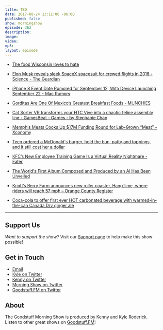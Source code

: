 ```yaml
---
title: TBD
date: 2017-08-24 13:11:00 -06:00
published: false
show: morningshow
episode: 362
description: 
image: 
video: 
mp3: 
layout: episode
---
```


* [The food Wisconsin loves to hate](http://www.jsonline.com/story/life/green-sheet/2017/08/24/food-wisconsin-loves-hate/595603001/)

* [Elon Musk reveals sleek SpaceX spacesuit for crewed flights in 2018 - Science - The Guardian](https://www.theguardian.com/science/2017/aug/24/elon-musk-reveals-sleek-spacex-spacesuit-for-crewed-flights-in-2018)

* [iPhone 8 Event Date Rumored for September 12, With Device Launching September 22 - Mac Rumors](https://www.macrumors.com/2017/08/23/iphone-8-event-date-rumored-for-september-12-with-device-launching-september-22/)

* [Gorditas Are One Of Mexico’s Greatest Breakfast Foods - MUNCHIES](https://munchies.vice.com/en_us/article/bjjyg8/gorditas-are-one-of-mexicos-greatest-breakfast-foods)

* [Cat Sorter VR transforms your HTC Vive into a chaotic feline assembly line - GamesBeat - Games - by Stephanie Chan](https://venturebeat.com/2017/08/22/cat-sorter-vr-transforms-your-htc-vive-into-a-chaotic-feline-assembly-line/)

* [Memphis Meats Cooks Up $17M Funding Round for Lab-Grown “Meat” - Xconomy](http://www.xconomy.com/san-francisco/2017/08/23/memphis-meats-cooks-up-17m-funding-round-for-lab-grown-meat/#)

* [Teen ordered a McDonald's burger, hold the bun, patty and toppings, and it still cost her a dollar](http://mashable.com/2017/08/23/mcdonalds-nothing-burger/#53rvJaLd4mqd)

* [KFC’s New Employee Training Game Is a Virtual Reality Nightmare - Eater](https://www.eater.com/2017/8/23/16192508/kfc-virtual-reality-training-oculus-rift)

* [The World's First Album Composed and Produced by an AI Has Been Unveiled](https://futurism.com/the-worlds-first-album-composed-and-produced-by-an-ai-has-been-unveiled/)

* [Knott’s Berry Farm announces new roller coaster, HangTime, where riders will reach 57 mph – Orange County Register](http://www.ocregister.com/2017/08/16/knotts-berry-farm-announces-new-roller-coaster-hangtime-where-riders-will-reach-57-mph/)

* [Coca-cola to offer first ever HOT carbonated beverage with warmed-in-the-can Canada Dry ginger ale](https://trello.com/c/MITzzPlB/22-coca-cola-to-offer-first-ever-hot-carbonated-beverage-with-warmed-in-the-can-canada-dry-ginger-ale-daily-mail-online)

---

## Support Us
*Want to support the show?* Visit our [Support page](https://goodstuff.fm/support) to help make this show possible!

## Get in Touch
* [Email](mailto:kyle@goodstuff.fm)
* [Kyle on Twitter](http://twitter.com/dogburps)
* [Kenny on Twitter](http://twitter.com/pizzarobotics)
* [Morning Show on Twitter](http://twitter.com/morningshowam)
* [Goodstuff.FM on Twitter](http://twitter.com/goodstufffm)

## About
The Goodstuff Morning Show is produced by Kenny and Kyle Roderick. Listen to other great shows on [Goodstuff.FM](http://goodstuff.fm/shows)!